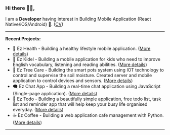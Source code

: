 ### Hi there 👋🏼,
I am a **Developer** having interest in Building Mobile Application (React Native/iOS/Android) 📱. ([CV](https://drive.google.com/file/d/1NUzlqL07E3JHV_PpdvgZ8A6lD4T-G1gO/))

---

**Recent Projects:**
- 💓 Ez Health - Building a healthy lifestyle mobile application. ([More details](https://github.com/ezratech/ezhealth))
- 📖 Ez Kidel - Building a mobile application for kids who need to improve English vocabulary, listening and reading abilities. ([More details](https://github.com/ezratech/ezkidel))
- 🌱 Ez Tree Care - Building the smart pots system using IOT technology to control and supervise the soil moisture. Created server and mobile application to control devices and sensors. ([More details](https://github.com/nguyensonhai/eztreecare))
- 🗨️ Ez Chat App - Building a real-time chat application using JavaScript (Single-page application). ([More details](https://github.com/nguyensonhai/ezchatapp))
- 📝 Ez Todo - Building a beautifully simple application, free todo list, task list and reminder app that will help keep your busy life organised everyday. ([More details](https://github.com/nguyensonhai/eztodo))
- ☕ Ez Coffee - Building a web application cafe management with Python. ([More details](https://github.com/nguyensonhai/ezcoffee))

---
